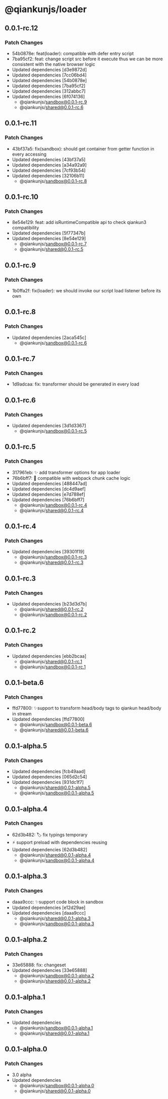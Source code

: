 # @qiankunjs/loader

## 0.0.1-rc.12

### Patch Changes

- 54b0878e: feat(loader): compatible with defer entry script
- 7ba95cf2: feat: change script src before it execute thus we can be more consistent with the native browser logic
- Updated dependencies [d3e9872d]
- Updated dependencies [7cc06bd4]
- Updated dependencies [54b0878e]
- Updated dependencies [7ba95cf2]
- Updated dependencies [312abbc7]
- Updated dependencies [6f074136]
  - @qiankunjs/sandbox@0.0.1-rc.9
  - @qiankunjs/shared@0.0.1-rc.6

## 0.0.1-rc.11

### Patch Changes

- 43bf37a5: fix(sandbox): should get container from getter function in every accessing
- Updated dependencies [43bf37a5]
- Updated dependencies [a34a92a9]
- Updated dependencies [7cf93b54]
- Updated dependencies [32106b11]
  - @qiankunjs/sandbox@0.0.1-rc.8

## 0.0.1-rc.10

### Patch Changes

- 8e54e129: feat: add isRuntimeCompatible api to check qiankun3 compatibility
- Updated dependencies [5f77347b]
- Updated dependencies [8e54e129]
  - @qiankunjs/sandbox@0.0.1-rc.7
  - @qiankunjs/shared@0.0.1-rc.5

## 0.0.1-rc.9

### Patch Changes

- 1b0ffa2f: fix(loader): we should invoke our script load listener before its own

## 0.0.1-rc.8

### Patch Changes

- Updated dependencies [2aca545c]
  - @qiankunjs/sandbox@0.0.1-rc.6

## 0.0.1-rc.7

### Patch Changes

- 1d9adcaa: fix: transformer should be generated in every load

## 0.0.1-rc.6

### Patch Changes

- Updated dependencies [3d1d3367]
  - @qiankunjs/sandbox@0.0.1-rc.5

## 0.0.1-rc.5

### Patch Changes

- 317961eb: ✨ add transformer options for app loader
- 76b6bff7: 🐛 compatible with webpack chunk cache logic
- Updated dependencies [488447ad]
- Updated dependencies [dc4d9aef]
- Updated dependencies [e7d788ef]
- Updated dependencies [76b6bff7]
  - @qiankunjs/sandbox@0.0.1-rc.4
  - @qiankunjs/shared@0.0.1-rc.4

## 0.0.1-rc.4

### Patch Changes

- Updated dependencies [39301f19]
  - @qiankunjs/sandbox@0.0.1-rc.3
  - @qiankunjs/shared@0.0.1-rc.3

## 0.0.1-rc.3

### Patch Changes

- Updated dependencies [b23d3d7b]
  - @qiankunjs/shared@0.0.1-rc.2
  - @qiankunjs/sandbox@0.0.1-rc.2

## 0.0.1-rc.2

### Patch Changes

- Updated dependencies [ebb2bcaa]
  - @qiankunjs/shared@0.0.1-rc.1
  - @qiankunjs/sandbox@0.0.1-rc.1

## 0.0.1-beta.6

### Patch Changes

- ffd77800: ✨support to transform head/body tags to qiankun head/body in stream
- Updated dependencies [ffd77800]
  - @qiankunjs/sandbox@0.0.1-beta.6
  - @qiankunjs/shared@0.0.1-beta.6

## 0.0.1-alpha.5

### Patch Changes

- Updated dependencies [fcb49aad]
- Updated dependencies [065d2c54]
- Updated dependencies [931dc1f7]
  - @qiankunjs/shared@0.0.1-alpha.5
  - @qiankunjs/sandbox@0.0.1-alpha.5

## 0.0.1-alpha.4

### Patch Changes

- 62d3b482: 🏷️ fix typings temporary
- ⚡️ support preload with dependencies reusing
- Updated dependencies [62d3b482]
  - @qiankunjs/shared@0.0.1-alpha.4
  - @qiankunjs/sandbox@0.0.1-alpha.4

## 0.0.1-alpha.3

### Patch Changes

- daaa9ccc: ✨support code block in sandbox
- Updated dependencies [e12d29ae]
- Updated dependencies [daaa9ccc]
  - @qiankunjs/shared@0.0.1-alpha.3
  - @qiankunjs/sandbox@0.0.1-alpha.3

## 0.0.1-alpha.2

### Patch Changes

- 33e65888: fix: changeset
- Updated dependencies [33e65888]
  - @qiankunjs/sandbox@0.0.1-alpha.2
  - @qiankunjs/shared@0.0.1-alpha.2

## 0.0.1-alpha.1

### Patch Changes

- Updated dependencies
  - @qiankunjs/sandbox@0.0.1-alpha.1
  - @qiankunjs/shared@0.0.1-alpha.1

## 0.0.1-alpha.0

### Patch Changes

- 3.0 alpha
- Updated dependencies
  - @qiankunjs/sandbox@0.0.1-alpha.0
  - @qiankunjs/shared@0.0.1-alpha.0
